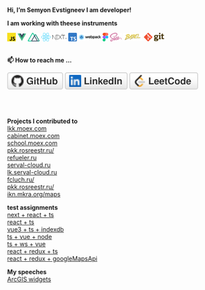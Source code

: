 **Hi, I’m Semyon Evstigneev I am developer!**

**I am working with theese instruments**  

<code><img height="20" src="img/js.svg"></code>
<code><img height="20" src="img/vue.svg"></code>
<code><img height="20" src="img/nuxt.svg"></code>
<code><img height="20" src="img/react.svg"></code>
<code><img height="20" src="img/nextjs.svg"></code>
<code><img height="20" src="img/ts.svg"></code>
<code><img height="20" src="img/webpack.svg"></code>
<code><img height="20" src="img/figma.svg"></code>
<code><img height="20" src="img/sass.svg"></code>
<code><img height="20" src="img/babel.svg"></code>
<code><img height="20" src="img/git.svg"></code>
</br></br>


**📫 How to reach me ...** 
<p align="left">
	<a href="https://github.com/Sevser"><img src="img/github.svg" alt="GitHub"></a>
	<a href="https://www.linkedin.com/in/semyon-evstigneev-981a73164"><img src="img/linkedin.svg" alt="LinkedIn"></a>
	<a href="https://www.linkedin.com/in/semyon-evstigneev-981a73164"><img src="img/leetcode.svg" alt="LeetCode"></a>
</p></br>
</br>

**Projects I contributed to** <br/>
[lkk.moex.com](https://lkk.moex.com/) <br/>
[cabinet.moex.com](https://cabinet.moex.com/) <br/>
[school.moex.com](https://school.moex.com/) <br/>
[pkk.rosreestr.ru/](https://pkk.rosreestr.ru/) <br/>
[refueler.ru](https://refueler.ru/#/) <br/>
[serval-cloud.ru](https://serval-cloud.ru/) <br/>
[lk.serval-cloud.ru](https://lk.serval-cloud.ru/) <br/>
[fcluch.ru/](https://fcluch.ru/) <br/>
[pkk.rosreestr.ru/](https://pkk.rosreestr.ru/) <br/>
[ikn.mkra.org/maps](https://ikn.mkra.org/maps/?type=0) <br/>

**test assignments**<br/>
[next + react + ts](https://sevser.github.io/KiwiTestAssignment/)<br />
[react + ts](https://sevser.github.io/bluesweaterstudio-test-assignment/)<br />
[vue3 + ts + indexdb](https://sevser.github.io/joinbrands_test_assgnment/)<br />
[ts + vue + node](https://github.com/Sevser/low-code)<br />
[ts + ws + vue](https://sevser.github.io/atlant_io/)<br />
[react + redux + ts](https://sevser.github.io/react-typescript-first-attempt/)<br />
[react + redux + googleMapsApi](https://sevser.github.io/test_task_kiko/)<br />

**My speeches** <br/>
[ArcGIS widgets](https://www.youtube.com/watch?v=yx1UjblSYuo) <br/>
